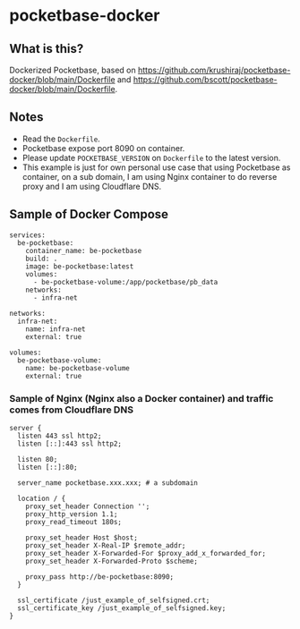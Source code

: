 # pocketbase-docker

## What is this?

Dockerized Pocketbase, based on https://github.com/krushiraj/pocketbase-docker/blob/main/Dockerfile and https://github.com/bscott/pocketbase-docker/blob/main/Dockerfile.

## Notes

- Read the `Dockerfile`.
- Pocketbase expose port 8090 on container.
- Please update `POCKETBASE_VERSION` on `Dockerfile` to the latest version.
- This example is just for own personal use case that using Pocketbase as container, on a sub domain, I am using Nginx container to do reverse proxy and I am using Cloudflare DNS.

## Sample of Docker Compose

```
services:
  be-pocketbase:
    container_name: be-pocketbase
    build: .
    image: be-pocketbase:latest
    volumes:
      - be-pocketbase-volume:/app/pocketbase/pb_data
    networks:
      - infra-net

networks:
  infra-net:
    name: infra-net
    external: true

volumes:
  be-pocketbase-volume:
    name: be-pocketbase-volume
    external: true
```

### Sample of Nginx (Nginx also a Docker container) and traffic comes from Cloudflare DNS

```
server {
  listen 443 ssl http2;
  listen [::]:443 ssl http2;

  listen 80;
  listen [::]:80;

  server_name pocketbase.xxx.xxx; # a subdomain

  location / {
    proxy_set_header Connection '';
    proxy_http_version 1.1;
    proxy_read_timeout 180s;

    proxy_set_header Host $host;
    proxy_set_header X-Real-IP $remote_addr;
    proxy_set_header X-Forwarded-For $proxy_add_x_forwarded_for;
    proxy_set_header X-Forwarded-Proto $scheme;

    proxy_pass http://be-pocketbase:8090;
  }

  ssl_certificate /just_example_of_selfsigned.crt;
  ssl_certificate_key /just_example_of_selfsigned.key;
}
```

